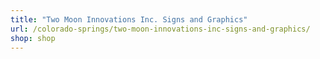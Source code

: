 ```yaml
---
title: "Two Moon Innovations Inc. Signs and Graphics"
url: /colorado-springs/two-moon-innovations-inc-signs-and-graphics/
shop: shop
---
```

